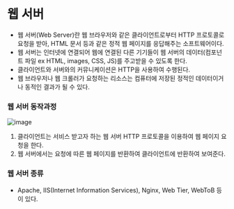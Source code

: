 # 웹 서버
- 웹 서버(Web Server)란 웹 브라우저와 같은 클라이언트로부터 HTTP 프로토콜로 요청을 받아, HTML 문서 등과 같은 정적 웹 페이지를 응답해주는 소프트웨어이다.
- 웹 서버는 인터넷에 연결되어 웹에 연결된 다른 기기들이 웹 서버의 데이터(컴포넌트 파일 ex HTML, images, CSS, JS)를 주고받을 수 있도록 한다.
- 클라이언트와 서버와의 커뮤니케이션은 HTTP을 사용하여 수행된다.
- 웹 브라우저나 웹 크롤러가 요청하는 리소스는 컴퓨터에 저장된 정적인 데이터이거나 동적인 결과가 될 수 있다.

### 웹 서버 동작과정
![image](https://user-images.githubusercontent.com/99263360/225967048-0de13b58-23e5-4b3d-89e4-3c53d5ec3e36.png)
1. 클라이언트는 서비스 받고자 하는 웹 서버 HTTP 프로토콜을 이용하여 웹 페이지 요청을 한다.
2. 웹 서버에서는 요청에 따른 웹 페이지를 반환하여 클라이언트에 반환하여 보여준다.

### 웹 서버 종류
- Apache, IIS(Internet Information Services), Nginx, Web Tier, WebToB 등이 있다.
